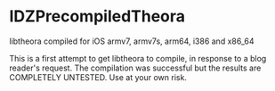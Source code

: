 IDZPrecompiledTheora
====================

libtheora compiled for iOS armv7, armv7s, arm64, i386 and x86_64

This is a first attempt to get libtheora to compile, in response to a blog reader's request. The compilation was successful but the results are COMPLETELY UNTESTED. Use at your own risk. 
